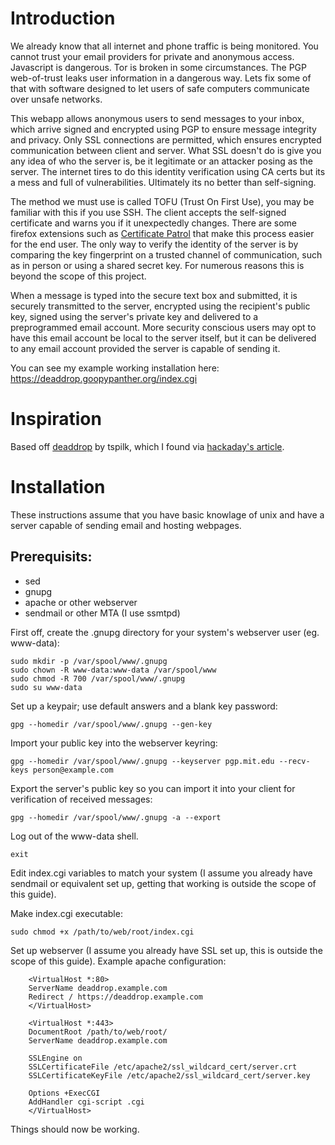 # Introduction

We already know that all internet and phone traffic is being monitored. You cannot trust your email providers for private and anonymous access. Javascript is dangerous. Tor is broken in some circumstances. The PGP web-of-trust leaks user information in a dangerous way. Lets fix some of that with software designed to let users of safe computers communicate over unsafe networks.

This webapp allows anonymous users to send messages to your inbox, which arrive signed and encrypted using PGP to ensure message integrity and privacy. Only SSL connections are permitted, which ensures encrypted communication between client and server. What SSL doesn't do is give you any idea of who the server is, be it legitimate or an attacker posing as the server. The internet tires to do this identity verification using CA certs but its a mess and full of vulnerabilities. Ultimately its no better than self-signing.

The method we must use is called TOFU (Trust On First Use), you may be familiar with this if you use SSH. The client accepts the self-signed certificate and warns you if it unexpectedly changes. There are some firefox extensions such as [Certificate Patrol](https://addons.mozilla.org/en-us/firefox/addon/certificate-patrol/) that make this process easier for the end user. The only way to verify the identity of the server is by comparing the key fingerprint on a trusted channel of communication, such as in person or using a shared secret key. For numerous reasons this is beyond the scope of this project.

When a message is typed into the secure text box and submitted, it is securely transmitted to the server, encrypted using the recipient's public key, signed using the server's private key and delivered to a preprogrammed email account. More security conscious users may opt to have this email account be local to the server itself, but it can be delivered to any email account provided the server is capable of sending it.

You can see my example working installation here: https://deaddrop.goopypanther.org/index.cgi

# Inspiration

Based off [deaddrop](https://github.com/tspilk/deaddrop) by tspilk, which I found via [hackaday's article](http://hackaday.com/2013/08/03/dead-drop-concept-inspired-by-ender-wiggin-family/).

# Installation

These instructions assume that you have basic knowlage of unix and have a server capable of sending email and hosting webpages.

## Prerequisits:
 * sed
 * gnupg
 * apache or other webserver
 * sendmail or other MTA (I use ssmtpd)

First off, create the .gnupg directory for your system's webserver user (eg. www-data):

    sudo mkdir -p /var/spool/www/.gnupg
    sudo chown -R www-data:www-data /var/spool/www
    sudo chmod -R 700 /var/spool/www/.gnupg
    sudo su www-data
 
Set up a keypair; use default answers and a blank key password:

    gpg --homedir /var/spool/www/.gnupg --gen-key

Import your public key into the webserver keyring:

    gpg --homedir /var/spool/www/.gnupg --keyserver pgp.mit.edu --recv-keys person@example.com

Export the server's public key so you can import it into your client for verification of received messages:

    gpg --homedir /var/spool/www/.gnupg -a --export

Log out of the www-data shell.

    exit

Edit index.cgi variables to match your system (I assume you already have sendmail or equivalent set up, getting that working is outside the scope of this guide).

Make index.cgi executable:

    sudo chmod +x /path/to/web/root/index.cgi

Set up webserver (I assume you already have SSL set up, this is outside the scope of this guide).
Example apache configuration:
```
    <VirtualHost *:80>
    ServerName deaddrop.example.com
    Redirect / https://deaddrop.example.com
    </VirtualHost>
    
    <VirtualHost *:443>
    DocumentRoot /path/to/web/root/
    ServerName deaddrop.example.com
    
    SSLEngine on
    SSLCertificateFile /etc/apache2/ssl_wildcard_cert/server.crt
    SSLCertificateKeyFile /etc/apache2/ssl_wildcard_cert/server.key
    
    Options +ExecCGI
    AddHandler cgi-script .cgi
    </VirtualHost>
```
Things should now be working.

